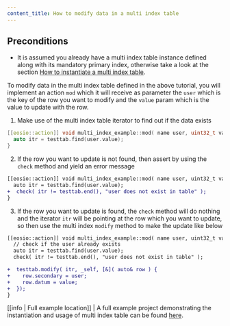 ```yaml
---
content_title: How to modify data in a multi index table
---
```


## Preconditions
- It is assumed you already have a multi index table instance defined along with its mandatory primary index, otherwise take a look at the section [How to instantiate a multi index table](./how-to-instantiate-a-multi-index-table.md).

To modify data in the multi index table defined in the above tutorial, you will implement an action `mod` which it will receive as parameter the `user` which is the key of the row you want to modify and the `value` param which is the value to update with the row.

1. Make use of the multi index table iterator to find out if the data exists
```cpp
[[eosio::action]] void multi_index_example::mod( name user, uint32_t value ) {
  auto itr = testtab.find(user.value);
}
```

2. If the row you want to update is not found, then assert by using the `check` method and yield an error message
```diff
[[eosio::action]] void multi_index_example::mod( name user, uint32_t value ) {
  auto itr = testtab.find(user.value);
+  check( itr != testtab.end(), "user does not exist in table" );
}
```

3. If the row you want to update is found, the `check` method will do nothing and the iterator `itr` will be pointing at the row which you want to update, so then use the multi index `modify` method to make the update like below

```diff
[[eosio::action]] void multi_index_example::mod( name user, uint32_t value ) {
  // check if the user already exists
  auto itr = testtab.find(user.value);
  check( itr != testtab.end(), "user does not exist in table" );

+  testtab.modify( itr, _self, [&]( auto& row ) {
+    row.secondary = user;
+    row.datum = value;
+  });
}
```

[[info | Full example location]]
| A full example project demonstrating the instantiation and usage of multi index table can be found [here](https://github.com/EOSIO/eosio.cdt/tree/master/examples/multi_index_example).
